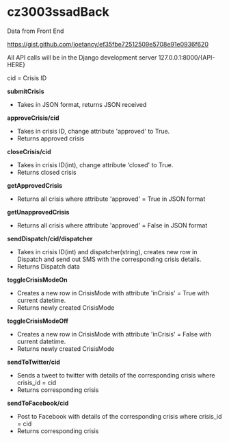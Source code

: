 # cz3003ssadBack

Data from Front End

https://gist.github.com/joetancy/ef35fbe72512509e5708e91e0936f620

All API calls will be in the Django development server
127.0.0.1:8000/{API-HERE}

cid = Crisis ID

**submitCrisis**

* Takes in JSON format, returns JSON received

**approveCrisis/cid**

* Takes in crisis ID, change attribute 'approved' to True.
* Returns approved crisis

**closeCrisis/cid**

* Takes in crisis ID(int), change attribute 'closed' to True.
* Returns closed crisis

**getApprovedCrisis**

* Returns all crisis where attribute 'approved' = True in JSON format

**getUnapprovedCrisis**

* Returns all crisis where attribute 'approved' = False in JSON format

**sendDispatch/cid/dispatcher**

* Takes in crisis ID(int) and dispatcher(string), creates new row in
Dispatch and send out SMS with the corresponding crisis details.
* Returns Dispatch data

**toggleCrisisModeOn**

* Creates a new row in CrisisMode with attribute 'inCrisis' = True with current datetime.
* Returns newly created CrisisMode

**toggleCrisisModeOff**

* Creates a new row in CrisisMode with attribute 'inCrisis' = False with current datetime.
* Returns newly created CrisisMode

**sendToTwitter/cid**

* Sends a tweet to twitter with details of the corresponding crisis where crisis_id = cid
* Returns corresponding crisis

**sendToFacebook/cid**

* Post to Facebook with details of the corresponding crisis where crisis_id = cid
* Returns corresponding crisis
